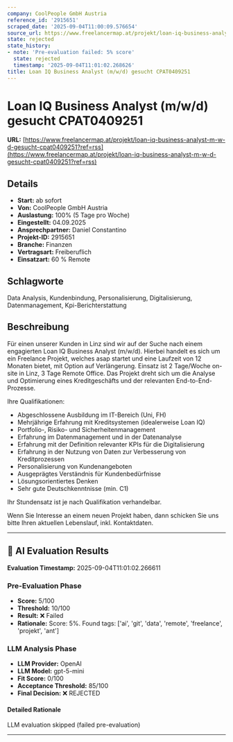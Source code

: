 ```yaml
---
company: CoolPeople GmbH Austria
reference_id: '2915651'
scraped_date: '2025-09-04T11:00:09.576654'
source_url: https://www.freelancermap.at/projekt/loan-iq-business-analyst-m-w-d-gesucht-cpat0409251?ref=rss
state: rejected
state_history:
- note: 'Pre-evaluation failed: 5% score'
  state: rejected
  timestamp: '2025-09-04T11:01:02.268626'
title: Loan IQ Business Analyst (m/w/d) gesucht CPAT0409251
---
```



# Loan IQ Business Analyst (m/w/d) gesucht CPAT0409251
**URL:** [https://www.freelancermap.at/projekt/loan-iq-business-analyst-m-w-d-gesucht-cpat0409251?ref=rss](https://www.freelancermap.at/projekt/loan-iq-business-analyst-m-w-d-gesucht-cpat0409251?ref=rss)
## Details
- **Start:** ab sofort
- **Von:** CoolPeople GmbH Austria
- **Auslastung:** 100% (5 Tage pro Woche)
- **Eingestellt:** 04.09.2025
- **Ansprechpartner:** Daniel Constantino
- **Projekt-ID:** 2915651
- **Branche:** Finanzen
- **Vertragsart:** Freiberuflich
- **Einsatzart:** 60
                                                % Remote

## Schlagworte
Data Analysis, Kundenbindung, Personalisierung, Digitalisierung, Datenmanagement, Kpi-Berichterstattung

## Beschreibung
Für einen unserer Kunden in Linz sind wir auf der Suche nach einem engagierten Loan IQ Business Analyst (m/w/d).
Hierbei handelt es sich um ein Freelance Projekt, welches asap startet und eine Laufzeit von 12 Monaten bietet, mit Option auf Verlängerung.
Einsatz ist 2 Tage/Woche on-site in Linz, 3 Tage Remote Office.
Das Projekt dreht sich um die Analyse und Optimierung eines Kreditgeschäfts und der relevanten End-to-End-Prozesse.

Ihre Qualifikationen:
- Abgeschlossene Ausbildung im IT-Bereich (Uni, FH)
- Mehrjährige Erfahrung mit Kreditsystemen (idealerweise Loan IQ)
- Portfolio-, Risiko- und Sicherheitenmanagement
- Erfahrung im Datenmanagement und in der Datenanalyse
- Erfahrung mit der Definition relevanter KPIs für die Digitalisierung
- Erfahrung in der Nutzung von Daten zur Verbesserung von Kreditprozessen
- Personalisierung von Kundenangeboten
- Ausgeprägtes Verständnis für Kundenbedürfnisse
- Lösungsorientiertes Denken
- Sehr gute Deutschkenntnisse (min. C1)

Ihr Stundensatz ist je nach Qualifikation verhandelbar.

Wenn Sie Interesse an einem neuen Projekt haben, dann schicken Sie uns bitte Ihren aktuellen Lebenslauf, inkl. Kontaktdaten.

---

## 🤖 AI Evaluation Results

**Evaluation Timestamp:** 2025-09-04T11:01:02.266611

### Pre-Evaluation Phase
- **Score:** 5/100
- **Threshold:** 10/100
- **Result:** ❌ Failed
- **Rationale:** Score: 5%. Found tags: ['ai', 'git', 'data', 'remote', 'freelance', 'projekt', 'ant']

### LLM Analysis Phase
- **LLM Provider:** OpenAI
- **LLM Model:** gpt-5-mini
- **Fit Score:** 0/100
- **Acceptance Threshold:** 85/100
- **Final Decision:** ❌ REJECTED

#### Detailed Rationale
LLM evaluation skipped (failed pre-evaluation)

---
